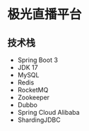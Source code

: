 # 极光直播平台

## 技术栈

- Spring Boot 3
- JDK 17
- MySQL
- Redis
- RocketMQ
- Zookeeper
- Dubbo
- Spring Cloud Alibaba
- ShardingJDBC
